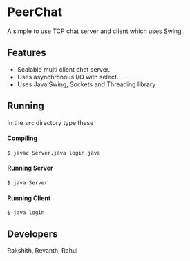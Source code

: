 # PeerChat

A simple to use TCP chat server and client which uses Swing.

## Features
- Scalable multi client chat server.
- Uses asynchronous I/O with select.
- Uses Java Swing, Sockets and Threading library

## Running
In the `src` directory type these
#### Compiling

```
$ javac Server.java login.java
```
#### Running Server
```
$ java Server
```
#### Running Client
```
$ java login
```

## Developers
Rakshith, Revanth, Rahul
